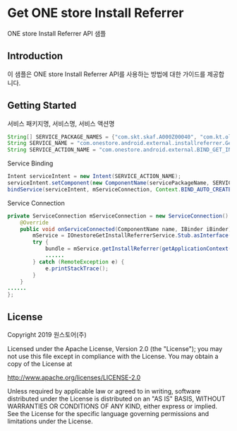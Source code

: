 # Get ONE store Install Referrer
ONE store Install Referrer API 샘플

Introduction
----
이 샘플은 ONE store Install Referrer API를 사용하는 방법에 대한 가이드를 제공합니다. 

Getting Started
----

서비스 패키지명, 서비스명, 서비스 액션명

```java
String[] SERVICE_PACKAGE_NAMES = {"com.skt.skaf.A000Z00040", "com.kt.olleh.storefront", "com.kt.olleh.istore", "com.lguplus.appstore", "android.lgt.appstore"};
String SERVICE_NAME = "com.onestore.android.external.installreferrer.GetInstallReferrerService";
String SERVICE_ACTION_NAME = "com.onestore.android.external.BIND_GET_INSTALL_REFERRER_SERVICE";
```

Service Binding

```java
Intent serviceIntent = new Intent(SERVICE_ACTION_NAME);
serviceIntent.setComponent(new ComponentName(servicePackageName, SERVICE_NAME));
bindService(serviceIntent, mServiceConnection, Context.BIND_AUTO_CREATE);
```

Service Connection

```java
private ServiceConnection mServiceConnection = new ServiceConnection() { 
    @Override 
    public void onServiceConnected(ComponentName name, IBinder iBinder) {
        mService = IOnestoreGetInstallReferrerService.Stub.asInterface(iBinder); 
        try {
            bundle = mService.getInstallReferrer(getApplicationContext().getPackageName()); 
            ......
        } catch (RemoteException e) {
            e.printStackTrace(); 
        } 
    } 
......
};
```

License
----

Copyright 2019 원스토어(주)

Licensed under the Apache License, Version 2.0 (the "License");
you may not use this file except in compliance with the License.
You may obtain a copy of the License at

http://www.apache.org/licenses/LICENSE-2.0

Unless required by applicable law or agreed to in writing, software
distributed under the License is distributed on an "AS IS" BASIS,
WITHOUT WARRANTIES OR CONDITIONS OF ANY KIND, either express or implied.
See the License for the specific language governing permissions and
limitations under the License.
